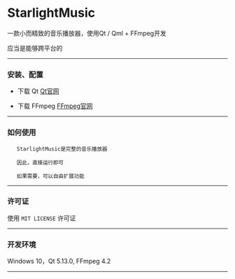 ﻿# StarlightMusic

  一款小而精致的音乐播放器，使用Qt / Qml + FFmpeg开发
 
  应当是能够跨平台的

------
### 安装、配置 

 - 下载 Qt [Qt官网](https://www.qt.io/)

 - 下载 FFmpeg [FFmpeg官网](https://www.ffmpeg.org/)

------
### 如何使用

```
   StarlightMusic是完整的音乐播放器
   
   因此，直接运行即可

   如果需要，可以自由扩展功能
```
------
### 许可证

   使用 `MIT LICENSE` 许可证

------
### 开发环境

  Windows 10，Qt 5.13.0, FFmpeg 4.2

------